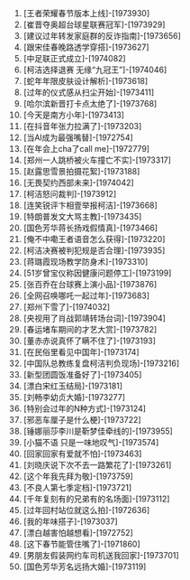 
1. [王者荣耀春节版本上线]-[1973930]
1. [崔晋夺奥超台球星联赛冠军]-[1973929]
1. [建议过年转发家庭群的反诈指南]-[1973656]
1. [跟宋佳春晚路透学穿搭]-[1973627]
1. [中足联正式成立]-[1974082]
1. [柯洁选择退赛 无缘“九冠王”]-[1974046]
1. [蛇年年限皮肤设计解析]-[1973618]
1. [过年的仪式感从扫尘开始]-[1973411]
1. [哈尔滨新晋打卡点太绝了]-[1973768]
1. [今天是南方小年]-[1973413]
1. [在抖音年张力拉满了]-[1973203]
1. [当AI成为最强嘴替]-[1972754]
1. [在年会上cha了call me]-[1972779]
1. [郑州一人跳桥被火车撞亡不实]-[1973317]
1. [赵露思雪景拍摄花絮]-[1973188]
1. [无畏契约西部未来]-[1974042]
1. [柯洁怒问裁判]-[1973912]
1. [连笑锐评卞相壹举报柯洁]-[1973668]
1. [特朗普发文大骂主教]-[1973435]
1. [国色芳华蒋长扬戏假情真]-[1973466]
1. [俺不中嘞王者语音怎么获得]-[1973220]
1. [柯洁决赛被判犯规是否合理]-[1973935]
1. [蒋璐霞现场教学防身术]-[1973310]
1. [51岁曾宝仪称因健康问题停工]-[1973199]
1. [张百乔在台球赛上演小品]-[1973876]
1. [全网召唤哪吒一起过年]-[1973683]
1. [郑州下雪了]-[1974032]
1. [央视用了肖战郭靖转场台词]-[1973904]
1. [春运堵车期间的才艺大赏]-[1973782]
1. [董赤赤说真怀了瞒不住了]-[1973193]
1. [在民俗里看见中国年]-[1973174]
1. [中国队总教练复盘柯洁判负现场]-[1973216]
1. [新型团圆饭准备好了]-[1973405]
1. [漂白宋红玉结局]-[1973181]
1. [刘畅李幼贞大婚]-[1973277]
1. [特别会过年的N种方式]-[1973124]
1. [邪恶车厘子是什么梗]-[1973722]
1. [锤娜丽莎李川是靳梦佳牵线的]-[1973955]
1. [小猫不语 只是一味地叹气]-[1973574]
1. [回家回家有爱就不怕]-[1973463]
1. [刘晓庆说下次不去一路繁花了]-[1973261]
1. [这个年我先拜为敬]-[1973759]
1. [不良人第七季定档]-[1973721]
1. [千年复刻有的兄弟有的名场面]-[1973112]
1. [过年回村站位就这么拍]-[1972636]
1. [我的年味搭子]-[1973037]
1. [漂白越害怕越想看]-[1972752]
1. [这下春节能管住嘴了]-[1971860]
1. [男朋友假装网约车司机送我回家]-[1973701]
1. [国色芳华芳名远扬大婚]-[1973119]